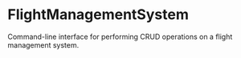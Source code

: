 # FlightManagementSystem

Command-line interface for performing CRUD operations on a flight management system.
